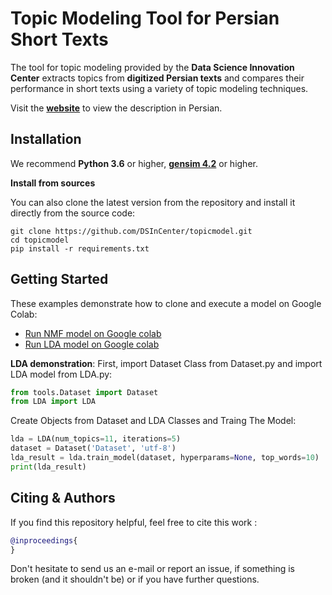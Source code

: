 # Topic Modeling Tool for Persian Short Texts

The tool for topic modeling provided by the **Data Science Innovation Center** extracts topics from **digitized Persian texts** and compares their performance in short texts using a variety of topic modeling techniques.

Visit the **[website]([https://www.sbert.net](http://dslab.aut.ac.ir/fa/products/%d9%be%d8%b1%d8%af%d8%a7%d8%b2%d8%b4-%d9%85%d8%aa%d9%86-%d9%88-%d8%b2%d8%a8%d8%a7%d9%86-%d8%b7%d8%a8%db%8c%d8%b9%db%8c/%d8%a7%d8%a8%d8%b2%d8%a7%d8%b1-%d8%af%d8%b3%d8%aa%d9%87-%d8%a8%d9%86%d8%af%db%8c-%d9%85%d9%88%d8%b6%d9%88%d8%b9%db%8c/))** to view the description in Persian.

## Installation
We recommend **Python 3.6** or higher, **[gensim 4.2](https://radimrehurek.com/gensim/)** or higher.

**Install from sources**

You can also clone the latest version from the repository and install it directly from the source code:

```
git clone https://github.com/DSInCenter/topicmodel.git
cd topicmodel
pip install -r requirements.txt
```

## Getting Started
These examples demonstrate how to clone and execute a model on Google Colab:
- [Run NMF model on Google colab](https://colab.research.google.com/drive/1l7Fs6yYrbIy9fXyTBflMXGaVQjh10RPn?usp=sharing)
- [Run LDA model on Google colab](https://colab.research.google.com/drive/1yhNeh6J177fSQxEZE7OTLJMWtvff7LDA?usp=sharing) 

**LDA demonstration**:
First, import Dataset Class from Dataset.py and import LDA model from LDA.py:
````python
from tools.Dataset import Dataset
from LDA import LDA
````

Create Objects from Dataset and LDA Classes and Traing The Model:
````python
lda = LDA(num_topics=11, iterations=5)
dataset = Dataset('Dataset', 'utf-8')
lda_result = lda.train_model(dataset, hyperparams=None, top_words=10)
print(lda_result)
````

## Citing & Authors
If you find this repository helpful, feel free to cite this work []():

```bibtex 
@inproceedings{
}
```

Don't hesitate to send us an e-mail or report an issue, if something is broken (and it shouldn't be) or if you have further questions.

